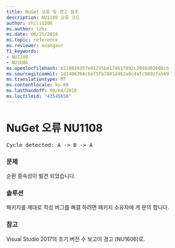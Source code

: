 ```yaml
---
title: NuGet 오류 및 경고 참조
description: NU1108 오류 코드
author: zhili1208
ms.author: lzhi
ms.date: 06/25/2018
ms.topic: reference
ms.reviewer: anangaur
f1_keywords:
- NU1108
- NU1606
ms.openlocfilehash: b228028357e01255be17461f892c3048d02608cb
ms.sourcegitcommit: 1d1406764c6af5fb7801d462e0c4afc9092fa569
ms.translationtype: MT
ms.contentlocale: ko-KR
ms.lasthandoff: 09/04/2018
ms.locfileid: "43545656"
---
```

# <a name="nuget-error-nu1108"></a>NuGet 오류 NU1108

<pre>Cycle detected: A -> B -> A</pre>

### <a name="issue"></a>문제
순환 종속성이 발견 되었습니다.

### <a name="solution"></a>솔루션
패키지를 제대로 작성 버그를 해결 하려면 패키지 소유자에 게 문의 합니다.

### <a name="note"></a>참고
Visual Studio 2017의 초기 버전 수 보고이 경고 (NU1606)로.
